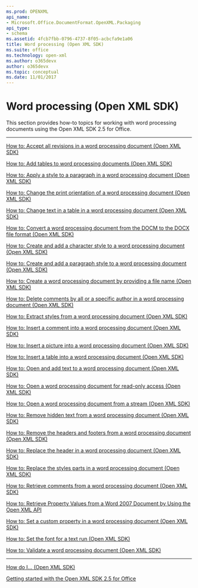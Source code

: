```yaml
---
ms.prod: OPENXML
api_name:
- Microsoft.Office.DocumentFormat.OpenXML.Packaging
api_type:
- schema
ms.assetid: 4fcb7fbb-0796-4737-8f05-acbcfa9e1a06
title: Word processing (Open XML SDK)
ms.suite: office
ms.technology: open-xml
ms.author: o365devx
author: o365devx
ms.topic: conceptual
ms.date: 11/01/2017
---
```

# Word processing (Open XML SDK)

This section provides how-to topics for working with word processing
documents using the Open XML SDK 2.5 for Office.


--------------------------------------------------------------------------------

[How to: Accept all revisions in a word processing document (Open XML SDK)](how-to-accept-all-revisions-in-a-word-processing-document.md)  

[How to: Add tables to word processing documents (Open XML SDK)](how-to-add-tables-to-word-processing-documents.md)  

[How to: Apply a style to a paragraph in a word processing document (Open XML SDK)](how-to-apply-a-style-to-a-paragraph-in-a-word-processing-document.md)  

[How to: Change the print orientation of a word processing document (Open XML SDK)](how-to-change-the-print-orientation-of-a-word-processing-document.md)  

[How to: Change text in a table in a word processing document (Open XML SDK)](how-to-change-text-in-a-table-in-a-word-processing-document.md)  

[How to: Convert a word processing document from the DOCM to the DOCX file format (Open XML SDK)](how-to-convert-a-word-processing-document-from-the-docm-to-the-docx-file-format.md)  

[How to: Create and add a character style to a word processing document (Open XML SDK)](how-to-create-and-add-a-character-style-to-a-word-processing-document.md)  

[How to: Create and add a paragraph style to a word processing document (Open XML SDK)](how-to-create-and-add-a-paragraph-style-to-a-word-processing-document.md)  

[How to: Create a word processing document by providing a file name (Open XML SDK)](how-to-create-a-word-processing-document-by-providing-a-file-name.md)  

[How to: Delete comments by all or a specific author in a word processing document (Open XML SDK)](how-to-delete-comments-by-all-or-a-specific-author-in-a-word-processing-document.md)  

[How to: Extract styles from a word processing document (Open XML SDK)](how-to-extract-styles-from-a-word-processing-document.md)  

[How to: Insert a comment into a word processing document (Open XML SDK)](how-to-insert-a-comment-into-a-word-processing-document.md)  

[How to: Insert a picture into a word processing document (Open XML SDK)](how-to-insert-a-picture-into-a-word-processing-document.md)  

[How to: Insert a table into a word processing document (Open XML SDK)](how-to-insert-a-table-into-a-word-processing-document.md)  

[How to: Open and add text to a word processing document (Open XML SDK)](how-to-open-and-add-text-to-a-word-processing-document.md)  

[How to: Open a word processing document for read-only access (Open XML SDK)](how-to-open-a-word-processing-document-for-read-only-access.md)  

[How to: Open a word processing document from a stream (Open XML SDK)](how-to-open-a-word-processing-document-from-a-stream.md)  

[How to: Remove hidden text from a word processing document (Open XML SDK)](how-to-remove-hidden-text-from-a-word-processing-document.md)  

[How to: Remove the headers and footers from a word processing document (Open XML SDK)](how-to-remove-the-headers-and-footers-from-a-word-processing-document.md)  

[How to: Replace the header in a word processing document (Open XML SDK)](how-to-replace-the-header-in-a-word-processing-document.md)  

[How to: Replace the styles parts in a word processing document (Open XML SDK)](how-to-replace-the-styles-parts-in-a-word-processing-document.md)  

[How to: Retrieve comments from a word processing document (Open XML SDK)](how-to-retrieve-comments-from-a-word-processing-document.md)  

[How to: Retrieve Property Values from a Word 2007 Document by Using the Open XML API](http://msdn.microsoft.com/library/e0aacc31-524a-4392-aafa-290bbf7ae7b9(Office.15).aspx)

[How to: Set a custom property in a word processing document (Open XML SDK)](how-to-set-a-custom-property-in-a-word-processing-document.md)  

[How to: Set the font for a text run (Open XML SDK)](how-to-set-the-font-for-a-text-run.md)  

[How to: Validate a word processing document (Open XML SDK)](how-to-validate-a-word-processing-document.md)  


--------------------------------------------------------------------------------

[How do I... (Open XML SDK)](how-do-i.md)  

[Getting started with the Open XML SDK 2.5 for Office](getting-started.md)  
